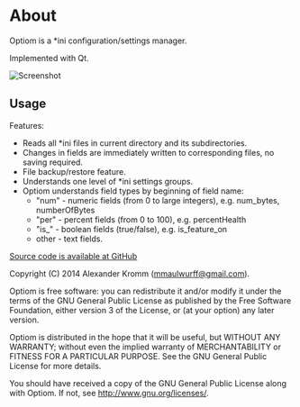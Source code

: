 About
=====

Optiom is a *ini configuration/settings manager.

Implemented with Qt.

![Screenshot](http://habrastorage.org/files/7e0/73f/c5b/7e073fc5b5f6427aabf12dc3f5d78e77.PNG)

Usage
-----

Features:
- Reads all *ini files in current directory and its subdirectories.
- Changes in fields are immediately written to corresponding files, no saving required.
- File backup/restore feature.
- Understands one level of *ini settings groups.
- Optiom understands field types by beginning of field name:
    * "num" - numeric fields (from 0 to large integers), e.g. num_bytes, numberOfBytes
    * "per" - percent fields (from 0 to 100), e.g. percentHealth
    * "is_" - boolean fields (true/false), e.g. is_feature_on
    * other - text fields.

[Source code is available at GitHub](https://github.com/mmaulwurff/Optiom)

Copyright (C) 2014 Alexander Kromm (mmaulwurff@gmail.com).

Optiom is free software: you can redistribute it and/or modify it under the
terms of the GNU General Public License as published by the Free Software
Foundation, either version 3 of the License, or (at your option) any later
version.

Optiom is distributed in the hope that it will be useful, but WITHOUT ANY
WARRANTY; without even the implied warranty of MERCHANTABILITY or FITNESS FOR
A PARTICULAR PURPOSE. See the GNU General Public License for more details.

You should have received a copy of the GNU General Public License along with
Optiom. If not, see <http://www.gnu.org/licenses/>.
